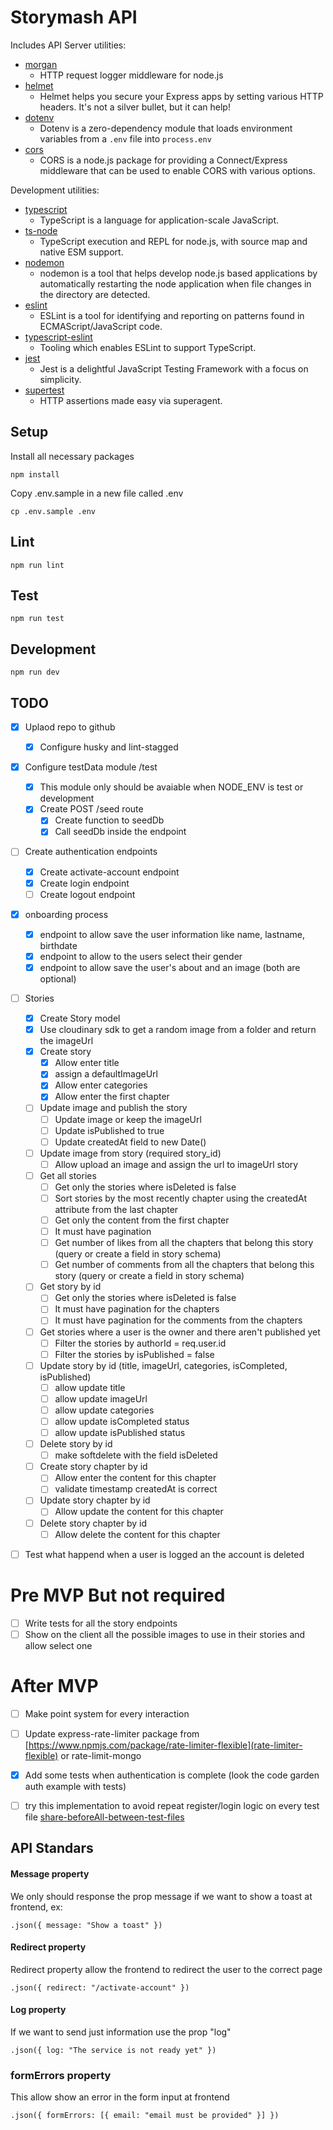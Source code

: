 # Storymash API

Includes API Server utilities:

- [morgan](https://www.npmjs.com/package/morgan)
  - HTTP request logger middleware for node.js
- [helmet](https://www.npmjs.com/package/helmet)
  - Helmet helps you secure your Express apps by setting various HTTP headers. It's not a silver bullet, but it can help!
- [dotenv](https://www.npmjs.com/package/dotenv)
  - Dotenv is a zero-dependency module that loads environment variables from a `.env` file into `process.env`
- [cors](https://www.npmjs.com/package/cors)
  - CORS is a node.js package for providing a Connect/Express middleware that can be used to enable CORS with various options.

Development utilities:

- [typescript](https://www.npmjs.com/package/typescript)
  - TypeScript is a language for application-scale JavaScript.
- [ts-node](https://www.npmjs.com/package/ts-node)
  - TypeScript execution and REPL for node.js, with source map and native ESM support.
- [nodemon](https://www.npmjs.com/package/nodemon)
  - nodemon is a tool that helps develop node.js based applications by automatically restarting the node application when file changes in the directory are detected.
- [eslint](https://www.npmjs.com/package/eslint)
  - ESLint is a tool for identifying and reporting on patterns found in ECMAScript/JavaScript code.
- [typescript-eslint](https://typescript-eslint.io/)
  - Tooling which enables ESLint to support TypeScript.
- [jest](https://www.npmjs.com/package/mocha)
  - Jest is a delightful JavaScript Testing Framework with a focus on simplicity.
- [supertest](https://www.npmjs.com/package/supertest)
  - HTTP assertions made easy via superagent.

## Setup

Install all necessary packages

```
npm install
```

Copy .env.sample in a new file called .env

```
cp .env.sample .env
```

## Lint

```
npm run lint
```

## Test

```
npm run test
```

## Development

```
npm run dev
```

## TODO

- [x] Uplaod repo to github

  - [x] Configure husky and lint-stagged

- [x] Configure testData module /test

  - [x] This module only should be avaiable when NODE_ENV is test or development
  - [x] Create POST /seed route
    - [x] Create function to seedDb
    - [x] Call seedDb inside the endpoint

- [ ] Create authentication endpoints

  - [x] Create activate-account endpoint
  - [x] Create login endpoint
  - [ ] Create logout endpoint

- [x] onboarding process

  - [x] endpoint to allow save the user information like name, lastname, birthdate
  - [x] endpoint to allow to the users select their gender
  - [x] endpoint to allow save the user's about and an image (both are optional)

- [ ] Stories

  - [x] Create Story model
  - [x] Use cloudinary sdk to get a random image from a folder and return the imageUrl
  - [x] Create story
    - [x] Allow enter title
    - [x] assign a defaultImageUrl
    - [x] Allow enter categories
    - [x] Allow enter the first chapter
  - [ ] Update image and publish the story
    - [ ] Update image or keep the imageUrl
    - [ ] Update isPublished to true
    - [ ] Update createdAt field to new Date()
  - [ ] Update image from story (required story_id)
    - [ ] Allow upload an image and assign the url to imageUrl story
  - [ ] Get all stories
    - [ ] Get only the stories where isDeleted is false
    - [ ] Sort stories by the most recently chapter using the createdAt attribute from the last chapter
    - [ ] Get only the content from the first chapter
    - [ ] It must have pagination
    - [ ] Get number of likes from all the chapters that belong this story (query or create a field in story schema)
    - [ ] Get number of comments from all the chapters that belong this story (query or create a field in story schema)
  - [ ] Get story by id
    - [ ] Get only the stories where isDeleted is false
    - [ ] It must have pagination for the chapters
    - [ ] It must have pagination for the comments from the chapters
  - [ ] Get stories where a user is the owner and there aren't published yet
    - [ ] Filter the stories by authorId = req.user.id
    - [ ] Filter the stories by isPublished = false
  - [ ] Update story by id (title, imageUrl, categories, isCompleted, isPublished)
    - [ ] allow update title
    - [ ] allow update imageUrl
    - [ ] allow update categories
    - [ ] allow update isCompleted status
    - [ ] allow update isPublished status
  - [ ] Delete story by id
    - [ ] make softdelete with the field isDeleted
  - [ ] Create story chapter by id
    - [ ] Allow enter the content for this chapter
    - [ ] validate timestamp createdAt is correct
  - [ ] Update story chapter by id
    - [ ] Allow update the content for this chapter
  - [ ] Delete story chapter by id
    - [ ] Allow delete the content for this chapter

- [ ] Test what happend when a user is logged an the account is deleted

# Pre MVP But not required

- [ ] Write tests for all the story endpoints
- [ ] Show on the client all the possible images to use in their stories and allow select one

# After MVP

- [ ] Make point system for every interaction

- [ ] Update express-rate-limiter package from [https://www.npmjs.com/package/rate-limiter-flexible](rate-limiter-flexible) or rate-limit-mongo

- [x] Add some tests when authentication is complete (look the code garden auth example with tests)

- [ ] try this implementation to avoid repeat register/login logic on every test file [share-beforeAll-between-test-files](https://stackoverflow.com/questions/47997652/jest-beforeall-share-between-multiple-test-files)

## API Standars

#### Message property

We only should response the prop message if we want to show a toast at frontend, ex:

```
.json({ message: "Show a toast" })
```

#### Redirect property

Redirect property allow the frontend to redirect the user to the correct page

```
.json({ redirect: "/activate-account" })
```

#### Log property

If we want to send just information use the prop "log"

```
.json({ log: "The service is not ready yet" })
```

### formErrors property

This allow show an error in the form input at frontend

```
.json({ formErrors: [{ email: "email must be provided" }] })
```
